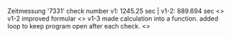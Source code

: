 Zeitmessung '7331' check number v1: 1245.25 sec | v1-2: 889.694 sec <>
v1-2 improved formular <>
v1-3 made calculation into a function. added loop to keep program open after each check. <>
